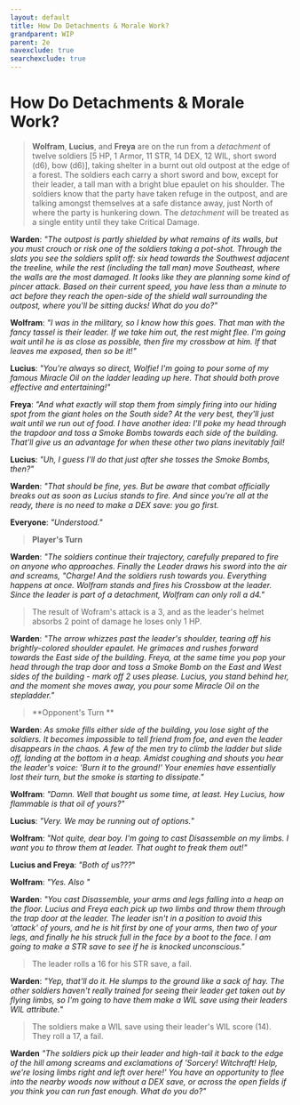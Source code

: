 ```yaml
---
layout: default
title: How Do Detachments & Morale Work?
grandparent: WIP
parent: 2e
navexclude: true
searchexclude: true
---
```


# How Do Detachments & Morale Work?

> **Wolfram**, **Lucius**, and **Freya** are on the run from a _detachment_ of twelve soldiers [5 HP, 1 Armor, 11 STR, 14 DEX, 12 WIL, short sword (d6), bow (d6)], taking shelter in a burnt out old outpost at the edge of a forest. The soldiers each carry a short sword and bow, except for their leader, a tall man with a bright blue epaulet on his shoulder. The soldiers know that the party have taken refuge in the outpost, and are talking amongst themselves at a safe distance away, just North of where the party is hunkering down. The _detachment_ will be treated as a single entity until they take Critical Damage.

**Warden**: _"The outpost is partly shielded by what remains of its walls, but you must crouch or risk one of the soldiers taking a pot-shot. Through the slats you see the soldiers split off: six head towards the Southwest adjacent the treeline, while the rest (including the tall man) move Southeast, where the walls are the most damaged. It looks like they are planning some kind of pincer attack. Based on their current speed, you have less than a minute to act before they reach the open-side of the shield wall surrounding the outpost, where you'll be sitting ducks! What do you do?"_

**Wolfram**: _"I was in the military, so I know how this goes. That man with the fancy tassel is their leader. If we take him out, the rest might flee. I'm going wait until he is as close as possible, then fire my crossbow at him. If that leaves me exposed, then so be it!"_

**Lucius**: _"You're always so direct, Wolfie! I'm going to pour some of my famous Miracle Oil on the ladder leading up here. That should both prove effective and entertaining!"_

**Freya**: _"And what exactly will stop them from simply firing into our hiding spot from the giant holes on the South side? At the very best, they'll just wait until we run out of food. I have another idea: I'll poke my head through the trapdoor and toss a Smoke Bombs towards each side of the building. That'll give us an advantage for when these other two plans inevitably fail!_

**Lucius**: _"Uh, I guess I'll do that just after she tosses the Smoke Bombs, then?"_

**Warden**: _"That should be fine, yes. But be aware that combat officially breaks out as soon as Lucius stands to fire. And since you're all at the ready, there is no need to make a DEX save: you go first._

**Everyone**: _"Understood."_

> **Player's Turn**

**Warden**: _"The soldiers continue their trajectory, carefully prepared to fire on anyone who approaches. Finally the Leader draws his sword into the air and screams, "Charge! And the soldiers rush towards you. Everything happens at once. Wolfram stands and fires his Crossbow at the leader. Since the leader is part of a detachment, Wolfram can only roll a d4."_

> The result of Wofram's attack is a 3, and as the leader's helmet absorbs 2 point of damage he loses only 1 HP.

**Warden**: _"The arrow whizzes past the leader's shoulder, tearing off his brightly-colored shoulder epaulet. He grimaces and rushes forward towards the East side of the building. Freya, at the same time you pop your head through the trap door and toss a Smoke Bomb on the East and West sides of the building - mark off 2 uses please. Lucius, you stand behind her, and the moment she moves away, you pour some Miracle Oil on the stepladder."_

> **Opponent's Turn **

**Warden**: _As smoke fills either side of the building, you lose sight of the soldiers. It becomes impossible to tell friend from foe, and even the leader disappears in the chaos. A few of the men try to climb the ladder but slide off, landing at the bottom in a heap. Amidst coughing and shouts you hear the leader's voice: 'Burn it to the ground!' Your enemies have essentially lost their turn, but the smoke is starting to dissipate."_

**Wolfram**: _"Damn. Well that bought us some time, at least. Hey Lucius, how flammable is that oil of yours?"_

**Lucius**: _"Very. We may be running out of options._"

**Wolfram**: _"Not quite, dear boy. I'm going to cast Disassemble on my limbs. I want you to throw them at leader. That ought to freak them out!"_

**Lucius and Freya**: _"Both of us???_"

**Wolfram**: _"Yes. Also "_

**Warden**: _"You cast Disassemble, your arms and legs falling into a heap on the floor. Lucius and Freya each pick up two limbs and throw them through the trap door at the leader. The leader isn't in a position to avoid this 'attack' of yours, and he is hit first by one of your arms, then two of your legs, and finally he his struck full in the face by a boot to the face. I am going to make a STR save to see if he is knocked unconscious."_

> The leader rolls a 16 for his STR save, a fail.

**Warden**: _"Yep, that'll do it. He slumps to the ground like a sack of hay. The other soldiers haven't really trained for seeing their leader get taken out by flying limbs, so I'm going to have them make a WIL save using their leaders WIL attribute._" 

> The soldiers make a WIL save using their leader's WIL score (14). They roll a 17, a fail.

**Warden** _"The soldiers pick up their leader and high-tail it back to the edge of the hill among screams and exclamations of 'Sorcery! Witchraft! Help, we're losing limbs right and left over here!' You have an opportunity to flee into the nearby woods now without a DEX save, or across the open fields if you think you can run fast enough. What do you do?"_